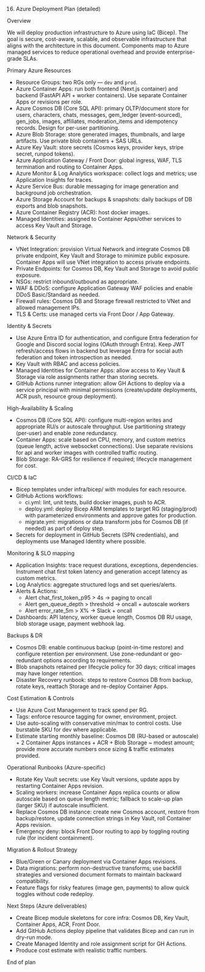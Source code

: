16) Azure Deployment Plan (detailed)

Overview

We will deploy production infrastructure to Azure using IaC (Bicep). The goal is secure, cost-aware, scalable, and observable infrastructure that aligns with the architecture in this document. Components map to Azure managed services to reduce operational overhead and provide enterprise-grade SLAs.

Primary Azure Resources

- Resource Groups: two RGs only — `dev` and `prod`.
- Azure Container Apps: run both frontend (Next.js container) and backend (FastAPI API + worker containers). Use separate Container Apps or revisions per role.
- Azure Cosmos DB (Core SQL API): primary OLTP/document store for users, characters, chats, messages, gem_ledger (event-sourced), gen_jobs, images, affiliates, moderation_items and idempotency records. Design for per-user partitioning.
- Azure Blob Storage: store generated images, thumbnails, and large artifacts. Use private blob containers + SAS URLs.
- Azure Key Vault: store secrets (Cosmos keys, provider keys, stripe secret, runpod tokens).
- Azure Application Gateway / Front Door: global ingress, WAF, TLS termination and routing to Container Apps.
- Azure Monitor & Log Analytics workspace: collect logs and metrics; use Application Insights for traces.
- Azure Service Bus: durable messaging for image generation and background job orchestration.
- Azure Storage Account for backups & snapshots: daily backups of DB exports and blob snapshots.
- Azure Container Registry (ACR): host docker images.
- Managed Identities: assigned to Container Apps/other services to access Key Vault and Storage.

Network & Security

- VNet Integration: provision Virtual Network and integrate Cosmos DB private endpoint, Key Vault and Storage to minimize public exposure. Container Apps will use VNet integration to access private endpoints.
- Private Endpoints: for Cosmos DB, Key Vault and Storage to avoid public exposure.
- NSGs: restrict inbound/outbound as appropriate.
- WAF & DDoS: configure Application Gateway WAF policies and enable DDoS Basic/Standard as needed.
- Firewall rules: Cosmos DB and Storage firewall restricted to VNet and allowed management IPs.
- TLS & Certs: use managed certs via Front Door / App Gateway.

Identity & Secrets

- Use Azure Entra ID for authentication, and configure Entra federation for Google and Discord social logins (OAuth through Entra). Keep JWT refresh/access flows in backend but leverage Entra for social auth federation and token introspection as needed.
- Key Vault with RBAC and access policies.
- Managed Identities for Container Apps: allow access to Key Vault & Storage via role assignments rather than storing secrets.
- GitHub Actions runner integration: allow GH Actions to deploy via a service principal with minimal permissions (create/update deployments, ACR push, resource group deployment).

High-Availability & Scaling

- Cosmos DB (Core SQL API): configure multi-region writes and appropriate RU/s or autoscale throughput. Use partitioning strategy (per-user) and enable zone redundancy.
- Container Apps: scale based on CPU, memory, and custom metrics (queue length, active websocket connections). Use separate revisions for api and worker images with controlled traffic routing.
- Blob Storage: RA-GRS for resilience if required; lifecycle management for cost.

CI/CD & IaC

- Bicep templates under infra/bicep/ with modules for each resource.
- GitHub Actions workflows:
  - ci.yml: lint, unit tests, build docker images, push to ACR.
  - deploy.yml: deploy Bicep ARM templates to target RG (staging/prod) with parameterized environments and approve gates for production.
  - migrate.yml: migrations or data transform jobs for Cosmos DB (if needed) as part of deploy step.
- Secrets for deployment in GitHub Secrets (SPN credentials), and deployments use Managed Identity where possible.

Monitoring & SLO mapping

- Application Insights: trace request durations, exceptions, dependencies. Instrument chat first token latency and generation accept latency as custom metrics.
- Log Analytics: aggregate structured logs and set queries/alerts.
- Alerts & Actions:
  - Alert chat_first_token_p95 > 4s -> paging to oncall
  - Alert gen_queue_depth > threshold -> oncall + autoscale workers
  - Alert error_rate_5m > X% -> Slack + oncall
- Dashboards: API latency, worker queue length, Cosmos DB RU usage, blob storage usage, payment webhook lag.

Backups & DR

- Cosmos DB: enable continuous backup (point-in-time restore) and configure retention per environment. Use zone-redundant or geo-redundant options according to requirements.
- Blob snapshots retained per lifecycle policy for 30 days; critical images may have longer retention.
- Disaster Recovery runbook: steps to restore Cosmos DB from backup, rotate keys, reattach Storage and re-deploy Container Apps.

Cost Estimation & Controls

- Use Azure Cost Management to track spend per RG.
- Tags: enforce resource tagging for owner, environment, project.
- Use auto-scaling with conservative min/max to control costs. Use burstable SKU for dev where applicable.
- Estimate starting monthly baseline: Cosmos DB (RU-based or autoscale) + 2 Container Apps instances + ACR + Blob Storage ~ modest amount; provide more accurate numbers once sizing & traffic estimates provided.

Operational Runbooks (Azure-specific)

- Rotate Key Vault secrets: use Key Vault versions, update apps by restarting Container Apps revision.
- Scaling workers: increase Container Apps replica counts or allow autoscale based on queue length metric; fallback to scale-up plan (larger SKU) if autoscale insufficient.
- Replace Cosmos DB instance: create new Cosmos account, restore from backup/restore, update connection strings in Key Vault, roll Container Apps revision.
- Emergency deny: block Front Door routing to app by toggling routing rule (for incident containment).

Migration & Rollout Strategy

- Blue/Green or Canary deployment via Container Apps revisions.
- Data migrations: perform non-destructive transforms; use backfill strategies and versioned document formats to maintain backward compatibility.
- Feature flags for risky features (image gen, payments) to allow quick toggles without code redeploy.

Next Steps (Azure deliverables)

- Create Bicep module skeletons for core infra: Cosmos DB, Key Vault, Container Apps, ACR, Front Door.
- Add GitHub Actions deploy pipeline that validates Bicep and can run in dry-run mode.
- Create Managed Identity and role assignment script for GH Actions.
- Produce cost estimate with realistic traffic numbers.

End of plan

